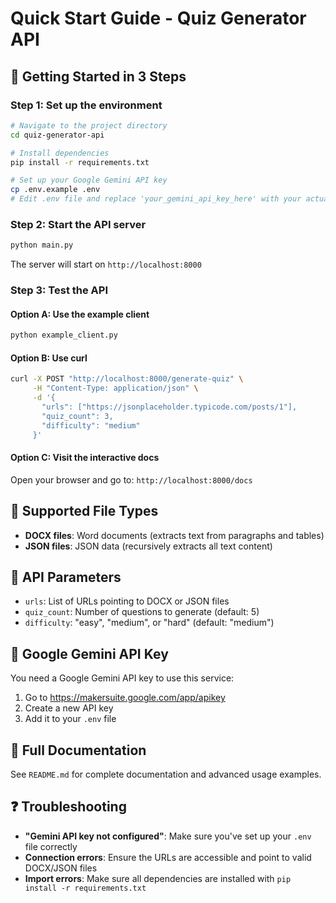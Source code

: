 # Quick Start Guide - Quiz Generator API

## 🚀 Getting Started in 3 Steps

### Step 1: Set up the environment
```bash
# Navigate to the project directory
cd quiz-generator-api

# Install dependencies
pip install -r requirements.txt

# Set up your Google Gemini API key
cp .env.example .env
# Edit .env file and replace 'your_gemini_api_key_here' with your actual Google Gemini API key
```

### Step 2: Start the API server
```bash
python main.py
```

The server will start on `http://localhost:8000`

### Step 3: Test the API

#### Option A: Use the example client
```bash
python example_client.py
```

#### Option B: Use curl
```bash
curl -X POST "http://localhost:8000/generate-quiz" \
     -H "Content-Type: application/json" \
     -d '{
       "urls": ["https://jsonplaceholder.typicode.com/posts/1"],
       "quiz_count": 3,
       "difficulty": "medium"
     }'
```

#### Option C: Visit the interactive docs
Open your browser and go to: `http://localhost:8000/docs`

## 📁 Supported File Types

- **DOCX files**: Word documents (extracts text from paragraphs and tables)
- **JSON files**: JSON data (recursively extracts all text content)

## 🔧 API Parameters

- `urls`: List of URLs pointing to DOCX or JSON files
- `quiz_count`: Number of questions to generate (default: 5)
- `difficulty`: "easy", "medium", or "hard" (default: "medium")

## 🔑 Google Gemini API Key

You need a Google Gemini API key to use this service:
1. Go to https://makersuite.google.com/app/apikey
2. Create a new API key
3. Add it to your `.env` file

## 📖 Full Documentation

See `README.md` for complete documentation and advanced usage examples.

## ❓ Troubleshooting

- **"Gemini API key not configured"**: Make sure you've set up your `.env` file correctly
- **Connection errors**: Ensure the URLs are accessible and point to valid DOCX/JSON files
- **Import errors**: Make sure all dependencies are installed with `pip install -r requirements.txt`

